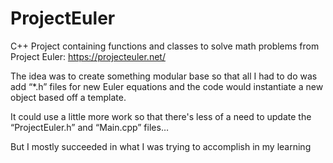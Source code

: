 # ProjectEuler
C++ Project containing functions and classes to solve math problems from Project Euler: https://projecteuler.net/

The idea was to create something modular base so that all I had to do was add “*.h” files for new Euler equations and the code would instantiate a new object based off a template.

It could use a little more work so that there's less of a need to update the “ProjectEuler.h” and “Main.cpp” files… 

But I mostly succeeded in what I was trying to accomplish in my learning
